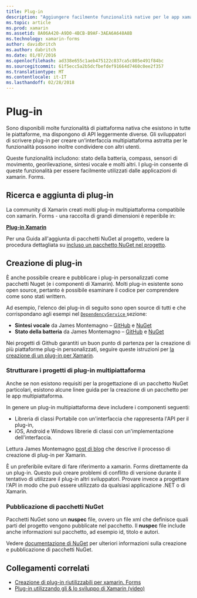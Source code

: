 ```yaml
---
title: Plug-in
description: "Aggiungere facilmente funzionalità native per le app xamarin. Forms"
ms.topic: article
ms.prod: xamarin
ms.assetid: 8A06A420-A9D0-4BCB-B9AF-3AEA6A648A8B
ms.technology: xamarin-forms
author: davidbritch
ms.author: dabritch
ms.date: 01/07/2016
ms.openlocfilehash: ad338e655c1aeb475122c837ca5c805e491f84bc
ms.sourcegitcommit: 61f5ecc5a2b5dcfbefdef91664d7460c0ee2f357
ms.translationtype: MT
ms.contentlocale: it-IT
ms.lasthandoff: 02/28/2018
---
```

# <a name="plugins"></a>Plug-in

Sono disponibili molte funzionalità di piattaforma nativa che esistono in tutte le piattaforme, ma dispongono di API leggermente diverse. Gli sviluppatori di scrivere plug-in per creare un'interfaccia multipiattaforma astratta per le funzionalità possono inoltre condividere con altri utenti.

Queste funzionalità includono: stato della batteria, compass, sensori di movimento, georilevazione, sintesi vocale e molti altri. I plug-in consente di queste funzionalità per essere facilmente utilizzati dalle applicazioni di xamarin. Forms.

## <a name="finding-and-adding-plugins"></a>Ricerca e aggiunta di plug-in

La community di Xamarin creati molti plug-in multipiattaforma compatibile con xamarin. Forms - una raccolta di grandi dimensioni è reperibile in:

[**Plug-in Xamarin**](https://github.com/xamarin/plugins)

Per una Guida all'aggiunta di pacchetti NuGet al progetto, vedere la procedura dettagliata su [incluso un pacchetto NuGet nel progetto](/visualstudio/mac/nuget-walkthrough/).


## <a name="creating-plugins"></a>Creazione di plug-in

È anche possibile creare e pubblicare i plug-in personalizzati come pacchetti Nuget (e i componenti di Xamarin). Molti plug-in esistente sono open source, pertanto è possibile esaminare il codice per comprendere come sono stati writtern.

Ad esempio, l'elenco dei plug-in di seguito sono open source di tutti e che corrispondano agli esempi nel [ `DependencyService` ](~/xamarin-forms/app-fundamentals/dependency-service/index.md) sezione:

- **Sintesi vocale** da James Montemagno &ndash; [GitHub](https://github.com/jamesmontemagno/Xamarin.Plugins/tree/master/TextToSpeech) e [NuGet  ](https://www.nuget.org/packages/Xam.Plugin.Battery)
- **Stato della batteria** da James Montemagno &ndash; [GitHub](https://github.com/jamesmontemagno/Xamarin.Plugins/tree/master/Battery) e [NuGet](https://www.nuget.org/packages/Xam.Plugins.TextToSpeech/)

Nei progetti di Github garantiti un buon punto di partenza per la creazione di più piattaforme plug-in personalizzati, seguire queste istruzioni per [la creazione di un plug-in per Xamarin](https://github.com/xamarin/plugins#create-a-plugin-for-xamarin).

### <a name="structuring-cross-platform-plugin-projects"></a>Strutturare i progetti di plug-in multipiattaforma

Anche se non esistono requisiti per la progettazione di un pacchetto NuGet particolari, esistono alcune linee guida per la creazione di un pacchetto per le app multipiattaforma.

In genere un plug-in multipiattaforma deve includere i componenti seguenti:

- Libreria di classi Portabile con un'interfaccia che rappresenta l'API per il plug-in,
- iOS, Android e Windows librerie di classi con un'implementazione dell'interfaccia.

Lettura James Montemagno [post di blog](https://blog.xamarin.com/creating-reusable-plugins-for-xamarin-forms/) che descrive il processo di creazione di plug-in per Xamarin.

È un preferibile evitare di fare riferimento a xamarin. Forms direttamente da un plug-in.
Questo può creare problemi di conflitto di versione durante il tentativo di utilizzare il plug-in altri sviluppatori. Provare invece a progettare l'API in modo che può essere utilizzato da qualsiasi applicazione .NET o di Xamarin.

### <a name="publishing-nuget-packages"></a>Pubblicazione di pacchetti NuGet

Pacchetti NuGet sono un **nuspec** file, ovvero un file xml che definisce quali parti del progetto vengono pubblicate nel pacchetto. Il **nuspec** file include anche informazioni sul pacchetto, ad esempio id, titolo e autori.

Vedere [documentazione di NuGet](http://docs.nuget.org/create/creating-and-publishing-a-package) per ulteriori informazioni sulla creazione e pubblicazione di pacchetti NuGet.


## <a name="related-links"></a>Collegamenti correlati

- [Creazione di plug-in riutilizzabili per xamarin. Forms](https://blog.xamarin.com/creating-reusable-plugins-for-xamarin-forms)
- [Plug-in utilizzando gli & lo sviluppo di Xamarin (video)](https://university.xamarin.com/guestlectures/using-developing-plugins-for-xamarin)
